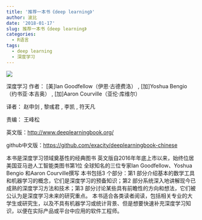 ```yaml
---
title: '推荐一本书《deep learning》'
author: 波比
date: '2018-01-17'
slug: 推荐一本书《deep learning》
categories:
  - R语言
tags:
  - deep learning
  - 深度学习
---
```


![](https://ws1.sinaimg.cn/large/8f5e6680gy1fnk265j8pgj20dw0jjwk2.jpg) 

深度学习 作者： \[美\]Ian Goodfellow（伊恩·古德费洛） , \[加\]Yoshua Bengio（约书亚·本吉奥） , \[加\]Aaron Courville（亚伦·库维尔）

 译者： 赵申剑 , 黎彧君 , 李凯 , 符天凡 

责编： 王峰松 

英文版：http://www.deeplearningbook.org/ 

github中文版：https://github.com/exacity/deeplearningbook-chinese   

本书是深度学习领域奠基性的经典图书 英文版自2016年年底上市以来，始终位居美国亚马逊人工智能类图书第1位 全球知名的三位专家Ian Goodfellow、Yoshua Bengio 和Aaron Courville撰写 本书包括3 个部分：第1 部分介绍基本的数学工具和机器学习的概念，它们是深度学习的预备知识；第2 部分系统深入地讲解现今已成熟的深度学习方法和技术；第3 部分讨论某些具有前瞻性的方向和想法，它们被公认为是深度学习未来的研究重点。 本书适合各类读者阅读，包括相关专业的大学生或研究生，以及不具有机器学习或统计背景、但是想要快速补充深度学习知识，以便在实际产品或平台中应用的软件工程师。